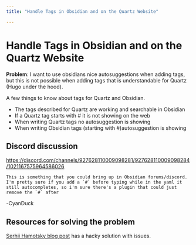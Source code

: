 ```yaml
---
title: "Handle Tags in Obsidian and on the Quartz Website"

---
```

# Handle Tags in Obsidian and on the Quartz Website

**Problem**: I want to use obsidians nice autosuggestions when adding tags, but this is not possible when adding tags that is understandable for Quartz (Hugo under the hood).

A few things to know about tags for Quartz and Obsidian.
- The tags described for Quartz are working and searchable in Obsidian
- If a Quartz tag starts with # it is not showing on the web
- When writing Quartz tags no autosuggestion is showing
- When writing Obsidian tags (starting with #)autosuggestion is showing

## Discord discussion 
https://discord.com/channels/927628110009098281/927628110009098284/1021167575964586026

	This is something that you could bring up in Obsidian forums/discord. I'm pretty sure if you add a `#` before typing while in the yaml it still autocompletes, so i'm sure there's a plugin that could just remove the `#` after

-CyanDuck

## Resources for solving the problem
[Serhii Hamotsky blog post](https://serhii.net/blog/it/2021-11-29-211129-0126-obsidian-to-hugo-tags-script-and-template/) has a hacky solution with issues.

